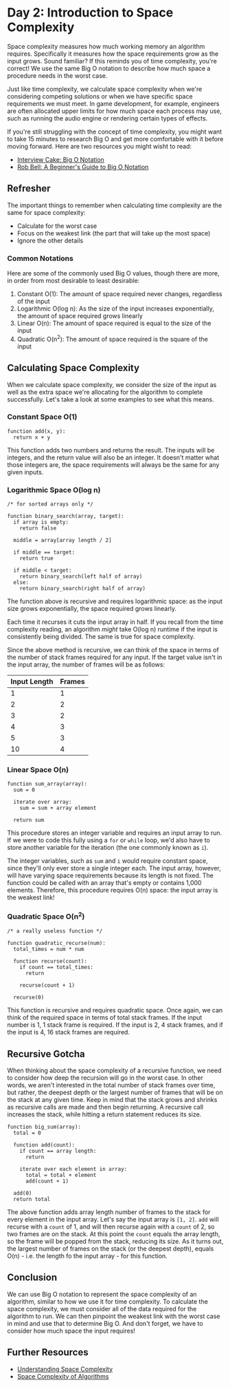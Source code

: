 # Day 2: Introduction to Space Complexity

Space complexity measures how much working memory an algorithm requires. Specifically it measures how the space requirements grow as the input grows. Sound familiar? If this reminds you of time complexity, you're correct! We use the same Big O notation to describe how much space a procedure needs in the worst case.

Just like time complexity, we calculate space complexity when we're considering competing solutions or when we have specific space requirements we must meet. In game development, for example, engineers are often allocated upper limits for how much space each process may use, such as running the audio engine or rendering certain types of effects.

If you're still struggling with the concept of time complexity, you might want to take 15 minutes to research Big O and get more comfortable with it before moving forward. Here are two resources you might wisht to read:

- [Interview Cake: Big O Notation](https://www.interviewcake.com/article/java/big-o-notation-time-and-space-complexity)
- [Rob Bell: A Beginner's Guide to Big O Notation](https://rob-bell.net/2009/06/a-beginners-guide-to-big-o-notation/)

## Refresher

The important things to remember when calculating time complexity are the same for space complexity:

- Calculate for the worst case
- Focus on the weakest link (the part that will take up the most space)
- Ignore the other details

### Common Notations

Here are some of the commonly used Big O values, though there are more, in order from most desirable to least desirable:

1. Constant O(1): The amount of space required never changes, regardless of the input
2. Logarithmic O(log n): As the size of the input increases exponentially, the amount of space required grows linearly
3. Linear O(n): The amount of space required is equal to the size of the input
4. Quadratic O(n<sup>2</sup>): The amount of space required is the square of the input

## Calculating Space Complexity

When we calculate space complexity, we consider the size of the input as well as the extra space we're allocating for the algorithm to complete successfully. Let's take a look at some examples to see what this means.

### Constant Space O(1)

```
function add(x, y):
  return x + y
```

This function adds two numbers and returns the result. The inputs will be integers, and the return value will also be an integer. It doesn't matter what those integers are, the space requirements will always be the same for any given inputs.

### Logarithmic Space O(log n)

```
/* for sorted arrays only */

function binary_search(array, target):
  if array is empty:
    return false

  middle = array[array length / 2]

  if middle == target:
    return true
  
  if middle < target:
    return binary_search(left half of array)
  else:
    return binary_search(right half of array)
```

The function above is recursive and requires logarithmic space: as the input size grows exponentially, the space required grows linearly.

Each time it recurses it cuts the input array in half. If you recall from the time complexity reading, an algorithm _might_ take O(log n) runtime if the input is consistently being divided. The same is true for space complexity.

Since the above method is recursive, we can think of the space in terms of the number of stack frames required for any input. If the target value isn't in the input array, the number of frames will be as follows:

| Input Length | Frames |
|--------|--------|
| 1 | 1 |
| 2 | 2 |
| 3 | 2 |
| 4 | 3 |
| 5 | 3 |
| 10 | 4 |

### Linear Space O(n)

```
function sum_array(array):
  sum = 0

  iterate over array:
    sum = sum + array element

  return sum
```

This procedure stores an integer variable and requires an input array to run. If we were to code this fully using a `for` or `while` loop, we'd also have to store another variable for the iteration (the one commonly known as `i`). 

The integer variables, such as `sum` and `i` would require constant space, since they'll only ever store a single integer each. The input array, however, will have varying space requirements because its length is not fixed. The function could be called with an array that's empty or contains 1,000 elements. Therefore, this procedure requires O(n) space: the input array is the weakest link!

### Quadratic Space O(n<sup>2</sup>)

```
/* a really useless function */

function quadratic_recurse(num):
  total_times = num * num

  function recurse(count):
    if count == total_times:
      return
    
    recurse(count + 1)

  recurse(0)
```

This function is recursive and requires quadratic space. Once again, we can think of the required space in terms of total stack frames. If the input number is 1, 1 stack frame is required. If the input is 2, 4 stack frames, and if the input is 4, 16 stack frames are required. 

## Recursive Gotcha

When thinking about the space complexity of a recursive function, we need to consider how deep the recursion will go in the worst case. In other words, we aren't interested in the total number of stack frames over time, but rather, the deepest depth or the largest number of frames that will be on the stack at any given time. Keep in mind that the stack grows and shrinks as recursive calls are made and then begin returning. A recursive call increases the stack, while hitting a return statement reduces its size.

```
function big_sum(array):
  total = 0

  function add(count):
    if count == array length:
      return
    
    iterate over each element in array:
      total = total + element
      add(count + 1)

  add(0)
  return total
```

The above function adds array length number of frames to the stack for every element in the input array. Let's say the input array is `[1, 2]`. `add` will recurse with a `count` of 1, and will then recurse again with a `count` of 2, so two frames are on the stack. At this point the `count` equals the array length, so the frame will be popped from the stack, reducing its size. As it turns out, the largest number of frames on the stack (or the deepest depth), equals O(n) - i.e. the length fo the input array - for this function.

## Conclusion

We can use Big O notation to represent the space complexity of an algorithm, similar to how we use it for time complexity. To calculate the space complexity, we must consider all of the data required for the algorithm to run. We can then pinpoint the weakest link with the worst case in mind and use that to determine Big O. And don't forget, we have to consider how much space the input requires!

## Further Resources

- [Understanding Space Complexity](https://www.baeldung.com/cs/space-complexity)
- [Space Complexity of Algorithms](https://www.studytonight.com/data-structures/space-complexity-of-algorithms#)
